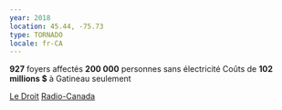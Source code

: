 ```yaml
---
year: 2018
location: 45.44, -75.73
type: TORNADO
locale: fr-CA
---
```

**927** foyers affectés
**200 000** personnes sans électricité
Coûts de **102 millions $** à Gatineau seulement

[Le Droit](https://www.ledroit.com/2018/10/23/la-tornade-a-coute-pres-de-300-millions-aux-assureurs-cc06c9d66edba21d300e8ed7c6c548c5)
[Radio-Canada](https://ici.radio-canada.ca/nouvelle/1125434/tornade-bilan-dommages-vents-ottawa-gatineau)
